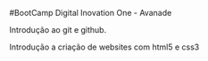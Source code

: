 #BootCamp Digital Inovation One - Avanade

Introdução ao git e github.

Introdução a criação de websites com html5 e css3
